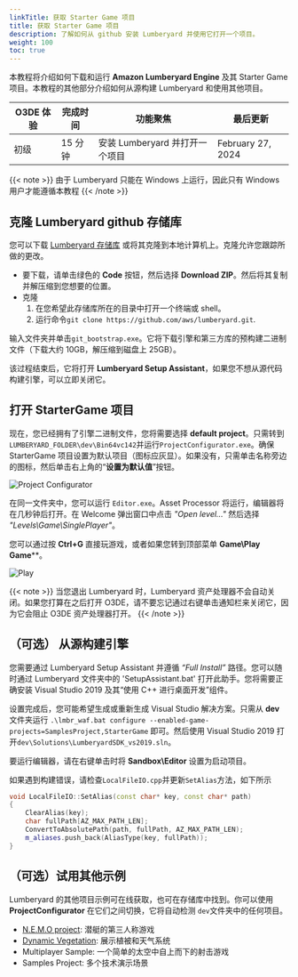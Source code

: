 ```yaml
---
linkTitle: 获取 Starter Game 项目
title: 获取 Starter Game 项目
description: 了解如何从 github 安装 Lumberyard 并使用它打开一个项目。
weight: 100
toc: true
---
```


本教程将介绍如何下载和运行 **Amazon Lumberyard Engine** 及其 Starter Game 项目。本教程的其他部分介绍如何从源构建 Lumberyard 和使用其他项目。

|O3DE 体验 |完成时间 |功能聚焦 |最后更新 |
|- |- |- |- |
|初级 |15 分钟 |安装 Lumberyard 并打开一个项目| February 27, 2024 |

{{< note >}}
由于 Lumberyard 只能在 Windows 上运行，因此只有 Windows 用户才能遵循本教程
{{< /note >}}

## 克隆 Lumberyard github 存储库

您可以下载 [Lumberyard 存储库](https://github.com/aws/lumberyard) 或将其克隆到本地计算机上。克隆允许您跟踪所做的更改。

- 要下载，请单击绿色的 **Code** 按钮，然后选择 **Download ZIP**。然后将其复制并解压缩到您想要的位置。
- 克隆
  1. 在您希望此存储库所在的目录中打开一个终端或 shell。
  2. 运行命令`git clone https://github.com/aws/lumberyard.git`.

输入文件夹并单击`git_bootstrap.exe`。它将下载引擎和第三方库的预构建二进制文件（下载大约 10GB，解压缩到磁盘上 25GB）。

该过程结束后，它将打开 **Lumberyard Setup Assistant**，如果您不想从源代码构建引擎，可以立即关闭它。

## 打开 StarterGame 项目

现在，您已经拥有了引擎二进制文件，您将需要选择 **default project**。只需转到 `LUMBERYARD_FOLDER\dev\Bin64vc142`并运行`ProjectConfigurator.exe`。确保 StarterGame 项目设置为默认项目（图标应灰显）。如果没有，只需单击名称旁边的图标，然后单击右上角的“**设置为默认值**”按钮。

![Project Configurator](/images/learning-guide/tutorials/lumberyard-to-o3de/project-configurator.png)

在同一文件夹中，您可以运行 `Editor.exe`。Asset Processor 将运行，编辑器将在几秒钟后打开。在 Welcome 弹出窗口中点击 *"Open level..."* 然后选择 *"Levels\Game\SinglePlayer"*。

您可以通过按 **Ctrl+G** 直接玩游戏，或者如果您转到顶部菜单 **Game\Play Game****。

![Play](/images/learning-guide/tutorials/lumberyard-to-o3de/play-game.png)

{{< note >}}
当您退出 Lumberyard 时，Lumberyard 资产处理器不会自动关闭。如果您打算在之后打开 O3DE，请不要忘记通过右键单击通知栏来关闭它，因为它会阻止 O3DE 资产处理器打开。
{{< /note >}}

## （可选） 从源构建引擎

您需要通过 Lumberyard Setup Assistant 并遵循 *“Full Install”* 路径。您可以随时通过 Lumberyard 文件夹中的 'SetupAssistant.bat' 打开此助手。您将需要正确安装 Visual Studio 2019 及其“使用 C++ 进行桌面开发”组件。

设置完成后，您可能希望生成或重新生成 Visual Studio 解决方案。只需从 **dev** 文件夹运行 `.\lmbr_waf.bat configure --enabled-game-projects=SamplesProject,StarterGame`  即可。然后使用 Visual Studio 2019 打开`dev\Solutions\LumberyardSDK_vs2019.sln`。

要运行编辑器，请在右键单击时将 **Sandbox\Editor** 设置为启动项目。

如果遇到构建错误，请检查`LocalFileIO.cpp`并更新`SetAlias`方法，如下所示

```cpp
void LocalFileIO::SetAlias(const char* key, const char* path)
{
    ClearAlias(key);
    char fullPath[AZ_MAX_PATH_LEN];
    ConvertToAbsolutePath(path, fullPath, AZ_MAX_PATH_LEN);
    m_aliases.push_back(AliasType(key, fullPath));
}
```

## （可选）试用其他示例

Lumberyard 的其他项目示例可在线获取，也可在存储库中找到。你可以使用 **ProjectConfigurator** 在它们之间切换，它将自动检测 `dev`文件夹中的任何项目。

- [N.E.M.O project](https://www.youtube.com/watch?v=SNIQjZzif1k): 潜艇的第三人称游戏
- [Dynamic Vegetation](https://www.youtube.com/watch?v=wX7O9K66zbY): 展示植被和天气系统
- Multiplayer Sample: 一个简单的太空中自上而下的射击游戏
- Samples Project: 多个技术演示场景
